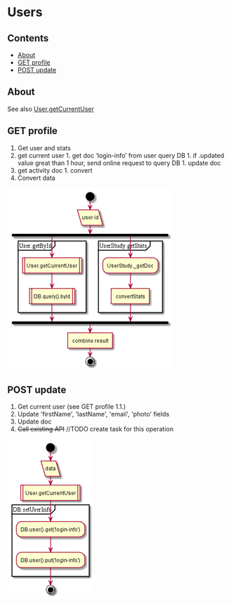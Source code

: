 # Users

## Contents

* [About](#about)
* [GET profile](#get-profile)
* [POST update](#post-update)


## About

See also [User.getCurrentUser](../dao/User.md#getCurrentUser)


## GET profile

1. Get user and stats
  1. get current user
    1. get doc ‘login-info’ from user query DB
    1. if .updated value great than 1 hour, send online request to query DB
    1. update doc
  1. get activity doc
    1. convert
2. Convert data

![schema](../diagrams/Users.GET.profile.png)  


## POST update

1. Get current user (see GET profile 1.1.)
1. Update 'firstName', 'lastName', 'email', 'photo' fields
1. Update doc
1. ~~Call existing API~~ //TODO create task for this operation

![schema](../diagrams/Users.POST.update.png)  
